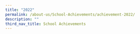 ```yaml
---
title: "2022"
permalink: /about-us/School-Achievements/achievement-2022/
description: ""
third_nav_title: School Achievements
---
```

